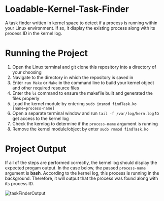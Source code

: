 # Loadable-Kernel-Task-Finder
A task finder written in kernel space to detect if a process is running within your Linux environment. If so, it display the existing process along with its process ID in the kernel log. 

# Running the Project
1. Open the Linux terminal and git clone this repository into a directory of your choosing
2. Navigate to the directory in which the repository is saved in
3. Enter ```run Make``` or ```Make``` in the command line to build your kernel object and other required resource files
4. Enter the ```ls``` command to ensure the makefile built and generated the files properly
5. Load the kernel module by entering ```sudo insmod findTask.ko [name=process-name]```
6. Open a separate terminal window and run ```tail -f /var/log/kern.log``` to get access to the kernel log
7. Check the kernlog to determine if the ```process-name``` argument is running
8. Remove the kernel module/object by enter ```sudo rmmod findTask.ko```

# Project Output 
If all of the steps are performed correctly, the kernel log should display the expected progam output. In the case below, the passed ```process-name``` argument is **bash**. According to the kernel log, this process is running in the background. Therefore, it will output that the process was found along with its process ID.

![taskFinderOutput](https://user-images.githubusercontent.com/90062442/222931884-e8b947e5-4fc8-47a3-bb37-19ebacabf12d.JPG)
